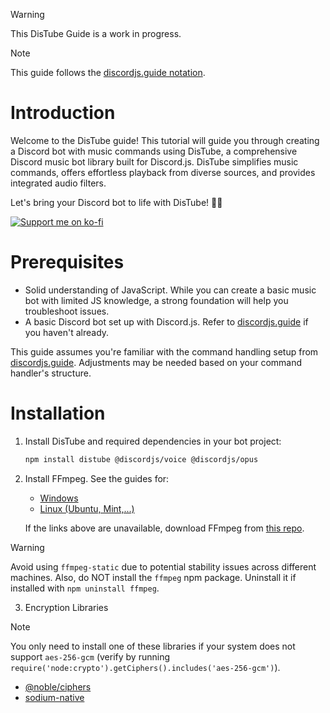 > [!WARNING]
> This DisTube Guide is a work in progress.

> [!NOTE]
> This guide follows the [discordjs.guide notation](https://discordjs.guide/additional-info/notation.html).

# Introduction

Welcome to the DisTube guide! This tutorial will guide you through creating a Discord bot with music commands using DisTube, a comprehensive Discord music bot library built for Discord.js. DisTube simplifies music commands, offers effortless playback from diverse sources, and provides integrated audio filters.

Let's bring your Discord bot to life with DisTube! 🤖🎵

[![Support me on ko-fi](https://ko-fi.com/img/githubbutton_sm.svg)](https://ko-fi.com/skick)

# Prerequisites

- Solid understanding of JavaScript. While you can create a basic music bot with limited JS knowledge, a strong foundation will help you troubleshoot issues.
- A basic Discord bot set up with Discord.js. Refer to [discordjs.guide](https://discordjs.guide/) if you haven't already.

This guide assumes you're familiar with the command handling setup from [discordjs.guide](https://discordjs.guide/). Adjustments may be needed based on your command handler's structure.

# Installation

1.  Install DisTube and required dependencies in your bot project:

    ```sh
    npm install distube @discordjs/voice @discordjs/opus
    ```

2.  Install FFmpeg. See the guides for:

    - [Windows](http://blog.gregzaal.com/how-to-install-ffmpeg-on-windows/)
    - [Linux (Ubuntu, Mint,...)](https://www.tecmint.com/install-ffmpeg-in-linux/)

    If the links above are unavailable, download FFmpeg from [this repo](https://github.com/BtbN/FFmpeg-Builds/releases).

> [!WARNING]
> Avoid using `ffmpeg-static` due to potential stability issues across different machines. Also, do NOT install the `ffmpeg` npm package. Uninstall it if installed with `npm uninstall ffmpeg`.

3. Encryption Libraries

> [!NOTE]
> You only need to install one of these libraries if your system does not support `aes-256-gcm` (verify by running `require('node:crypto').getCiphers().includes('aes-256-gcm')`).

- [@noble/ciphers](https://www.npmjs.com/package/@noble/ciphers)
- [sodium-native](https://www.npmjs.com/package/sodium-native)
